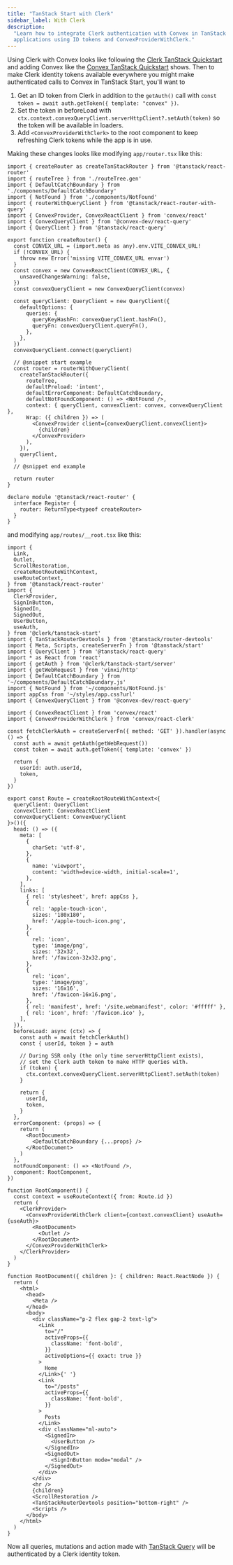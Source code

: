 ```yaml
---
title: "TanStack Start with Clerk"
sidebar_label: With Clerk
description:
  "Learn how to integrate Clerk authentication with Convex in TanStack Start
  applications using ID tokens and ConvexProviderWithClerk."
---
```




Using Clerk with Convex looks like following the
[Clerk TanStack Quickstart](https://clerk.com/docs/quickstarts/tanstack-start)
and adding Convex like the
[Convex TanStack Quickstart](/quickstart/tanstack-start.mdx) shows. Then to make
Clerk identity tokens available everywhere you might make authenticated calls to
Convex in TanStack Start, you'll want to

1. Get an ID token from Clerk in addition to the `getAuth()` call with
   `const token = await auth.getToken({ template: "convex" })`.
2. Set the token in beforeLoad with
   `ctx.context.convexQueryClient.serverHttpClient?.setAuth(token)` so the token
   will be available in loaders.
3. Add `<ConvexProviderWithClerk>` to the root component to keep refreshing
   Clerk tokens while the app is in use.

Making these changes looks like modifying `app/router.tsx` like this:


```tsx
import { createRouter as createTanStackRouter } from '@tanstack/react-router'
import { routeTree } from './routeTree.gen'
import { DefaultCatchBoundary } from './components/DefaultCatchBoundary'
import { NotFound } from './components/NotFound'
import { routerWithQueryClient } from '@tanstack/react-router-with-query'
import { ConvexProvider, ConvexReactClient } from 'convex/react'
import { ConvexQueryClient } from '@convex-dev/react-query'
import { QueryClient } from '@tanstack/react-query'

export function createRouter() {
  const CONVEX_URL = (import.meta as any).env.VITE_CONVEX_URL!
  if (!CONVEX_URL) {
    throw new Error('missing VITE_CONVEX_URL envar')
  }
  const convex = new ConvexReactClient(CONVEX_URL, {
    unsavedChangesWarning: false,
  })
  const convexQueryClient = new ConvexQueryClient(convex)

  const queryClient: QueryClient = new QueryClient({
    defaultOptions: {
      queries: {
        queryKeyHashFn: convexQueryClient.hashFn(),
        queryFn: convexQueryClient.queryFn(),
      },
    },
  })
  convexQueryClient.connect(queryClient)

  // @snippet start example
  const router = routerWithQueryClient(
    createTanStackRouter({
      routeTree,
      defaultPreload: 'intent',
      defaultErrorComponent: DefaultCatchBoundary,
      defaultNotFoundComponent: () => <NotFound />,
      context: { queryClient, convexClient: convex, convexQueryClient },
      Wrap: ({ children }) => (
        <ConvexProvider client={convexQueryClient.convexClient}>
          {children}
        </ConvexProvider>
      ),
    }),
    queryClient,
  )
  // @snippet end example

  return router
}

declare module '@tanstack/react-router' {
  interface Register {
    router: ReturnType<typeof createRouter>
  }
}

```


and modifying `app/routes/__root.tsx` like this:


```tsx
import {
  Link,
  Outlet,
  ScrollRestoration,
  createRootRouteWithContext,
  useRouteContext,
} from '@tanstack/react-router'
import {
  ClerkProvider,
  SignInButton,
  SignedIn,
  SignedOut,
  UserButton,
  useAuth,
} from '@clerk/tanstack-start'
import { TanStackRouterDevtools } from '@tanstack/router-devtools'
import { Meta, Scripts, createServerFn } from '@tanstack/start'
import { QueryClient } from '@tanstack/react-query'
import * as React from 'react'
import { getAuth } from '@clerk/tanstack-start/server'
import { getWebRequest } from 'vinxi/http'
import { DefaultCatchBoundary } from '~/components/DefaultCatchBoundary.js'
import { NotFound } from '~/components/NotFound.js'
import appCss from '~/styles/app.css?url'
import { ConvexQueryClient } from '@convex-dev/react-query'

import { ConvexReactClient } from 'convex/react'
import { ConvexProviderWithClerk } from 'convex/react-clerk'

const fetchClerkAuth = createServerFn({ method: 'GET' }).handler(async () => {
  const auth = await getAuth(getWebRequest())
  const token = await auth.getToken({ template: 'convex' })

  return {
    userId: auth.userId,
    token,
  }
})

export const Route = createRootRouteWithContext<{
  queryClient: QueryClient
  convexClient: ConvexReactClient
  convexQueryClient: ConvexQueryClient
}>()({
  head: () => ({
    meta: [
      {
        charSet: 'utf-8',
      },
      {
        name: 'viewport',
        content: 'width=device-width, initial-scale=1',
      },
    ],
    links: [
      { rel: 'stylesheet', href: appCss },
      {
        rel: 'apple-touch-icon',
        sizes: '180x180',
        href: '/apple-touch-icon.png',
      },
      {
        rel: 'icon',
        type: 'image/png',
        sizes: '32x32',
        href: '/favicon-32x32.png',
      },
      {
        rel: 'icon',
        type: 'image/png',
        sizes: '16x16',
        href: '/favicon-16x16.png',
      },
      { rel: 'manifest', href: '/site.webmanifest', color: '#fffff' },
      { rel: 'icon', href: '/favicon.ico' },
    ],
  }),
  beforeLoad: async (ctx) => {
    const auth = await fetchClerkAuth()
    const { userId, token } = auth

    // During SSR only (the only time serverHttpClient exists),
    // set the Clerk auth token to make HTTP queries with.
    if (token) {
      ctx.context.convexQueryClient.serverHttpClient?.setAuth(token)
    }

    return {
      userId,
      token,
    }
  },
  errorComponent: (props) => {
    return (
      <RootDocument>
        <DefaultCatchBoundary {...props} />
      </RootDocument>
    )
  },
  notFoundComponent: () => <NotFound />,
  component: RootComponent,
})

function RootComponent() {
  const context = useRouteContext({ from: Route.id })
  return (
    <ClerkProvider>
      <ConvexProviderWithClerk client={context.convexClient} useAuth={useAuth}>
        <RootDocument>
          <Outlet />
        </RootDocument>
      </ConvexProviderWithClerk>
    </ClerkProvider>
  )
}

function RootDocument({ children }: { children: React.ReactNode }) {
  return (
    <html>
      <head>
        <Meta />
      </head>
      <body>
        <div className="p-2 flex gap-2 text-lg">
          <Link
            to="/"
            activeProps={{
              className: 'font-bold',
            }}
            activeOptions={{ exact: true }}
          >
            Home
          </Link>{' '}
          <Link
            to="/posts"
            activeProps={{
              className: 'font-bold',
            }}
          >
            Posts
          </Link>
          <div className="ml-auto">
            <SignedIn>
              <UserButton />
            </SignedIn>
            <SignedOut>
              <SignInButton mode="modal" />
            </SignedOut>
          </div>
        </div>
        <hr />
        {children}
        <ScrollRestoration />
        <TanStackRouterDevtools position="bottom-right" />
        <Scripts />
      </body>
    </html>
  )
}

```


Now all queries, mutations and action made with
[TanStack Query](/client/tanstack/tanstack-query/index.mdx) will be
authenticated by a Clerk identity token.
